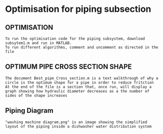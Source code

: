 # Optimisation for piping subsection

## OPTIMISATION
    To run the optimisation code for the piping subsystem, download subsytem1.m and run in MATLAB.
    To run different algorithms, comment and uncomment as directed in the file

## OPTIMUM PIPE CROSS SECTION SHAPE
    The document Best_pipe_Cross_section.m is a text walkthrough of why a circle is the optimum shape for a pipe in order to reduce fritction
    At the end of the file is a section that, once run, will display a graph showing how hydraulic diameter decreases as a the number of sides of the shape increases

## Piping Diagram
    "washing machine diagram.png" is an image showing the simplified layout of the piping inside a dishwasher water distribution system
